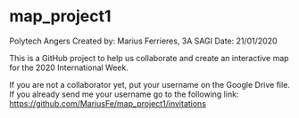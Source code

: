 # map_project1
Polytech Angers Created by: Marius Ferrieres, 3A SAGI Date: 21/01/2020

This is a GitHub project to help us collaborate and create an interactive map for the 2020 International Week.

If you are not a collaborator yet, put your username on the Google Drive file.
If you already send me your username go to the following link:
https://github.com/MariusFe/map_project1/invitations
